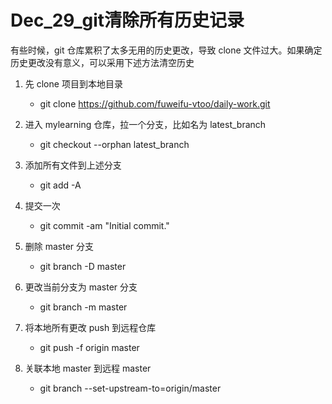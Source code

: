 # Dec_29_git清除所有历史记录

有些时候，git 仓库累积了太多无用的历史更改，导致 clone 文件过大。如果确定历史更改没有意义，可以采用下述方法清空历史

1. 先 clone 项目到本地目录
	- git clone https://github.com/fuweifu-vtoo/daily-work.git

2. 进入 mylearning 仓库，拉一个分支，比如名为 latest_branch
	- git checkout --orphan latest_branch

3. 添加所有文件到上述分支
	- git add -A

4. 提交一次
	- git commit -am "Initial commit."

5. 删除 master 分支
	- git branch -D master

6. 更改当前分支为 master 分支
	- git branch -m master

7. 将本地所有更改 push 到远程仓库
	- git push -f origin master

8. 关联本地 master 到远程 master
	- git branch --set-upstream-to=origin/master
